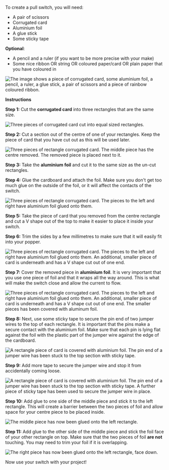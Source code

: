 To create a pull switch, you will need:

- A pair of scissors
- Corrugated card
- Aluminium foil
- A glue stick
- Some sticky tape

**Optional**:

- A pencil and a ruler (if you want to be more precise with your make)
- Some nice ribbon OR string OR coloured paper/card OR plain paper that you have coloured in

![The image shows a piece of corrugated card, some aluminium foil, a pencil, a ruler, a glue stick, a pair of scissors and a piece of rainbow coloured ribbon.](images/switch-gather-materials.jpeg)

**Instructions**

**Step 1:** Cut the **corrugated card** into three rectangles that are the same size. 

![Three pieces of corrugated card cut into equal sized rectangles.](images/three-rectangles.jpg)


**Step 2:** Cut a section out of the centre of one of your rectangles. Keep the piece of card that you have cut out as this will be used later. 

![Three pieces of rectangle corrugated card. The middle piece has the centre removed. The removed piece is placed next to it.](images/centre-cut.jpg)

**Step 3:** Take the **aluminium foil** and cut it to the same size as the un-cut rectangles. 

**Step 4:** Glue the cardboard and attach the foil. Make sure you don't get too much glue on the outside of the foil, or it will affect the contacts of the switch. 

![Three pieces of rectangle corrugated card. The pieces to the left and right have aluminium foil glued onto them.](images/add-foil.jpg)


**Step 5:** Take the piece of card that you removed from the centre rectangle and cut a V shape out of the top to make it easier to place it inside your switch.

**Step 6:** Trim the sides by a few millimetres to make sure that it will easily fit into your popper.

![Three pieces of rectangle corrugated card. The pieces to the left and right have aluminium foil glued onto them. An additional, smaller piece of card is underneath and has a V shape cut out of one end.](images/trim-piece.jpg)

**Step 7:** Cover the removed piece in **aluminium foil**. It is very important that you use one piece of foil and that it wraps all the way around. This is what will make the switch close and allow the current to flow.

![Three pieces of rectangle corrugated card. The pieces to the left and right have aluminium foil glued onto them. An additional, smaller piece of card is underneath and has a V shape cut out of one end. The smaller pieces has been covered with aluminum foil.](images/foil-cover.gif) 

**Step 8:** Next, use some sticky tape to secure the pin end of two jumper wires to the top of each rectangle. It is important that the pins make a secure contact with the aluminium foil. Make sure that each pin is lying flat against the foil with the plastic part of the jumper wire against the edge of the cardboard. 

![A rectangle piece of card is covered with aluminium foil. The pin end of a jumper wire has been stuck to the top section with sticky tape.](images/pin-sticky-tape-1.jpg)

**Step 9:** Add more tape to secure the jumper wire and stop it from accidentally coming loose.

![A rectangle piece of card is covered with aluminium foil. The pin end of a jumper wire has been stuck to the top section with sticky tape. A further piece of sticky tape has been used to secure the jumper wire in place.](images/pin-sticky-tape-2.jpg)

**Step 10:** Add glue to one side of the middle piece and stick it to the left rectangle. This will create a barrier between the two pieces of foil and allow space for your centre piece to be placed inside. 

![The middle piece has now been glued onto the left rectangle.](images/glue-left.jpg)

**Step 11:** Add glue to the other side of the middle piece and stick the foil face of your other rectangle on top. Make sure that the two pieces of foil **are not** touching. You may need to trim your foil if it is overlapping.

![The right piece has now been glued onto the left rectangle, face down.](images/glue-right.jpg)

Now use your switch with your project!